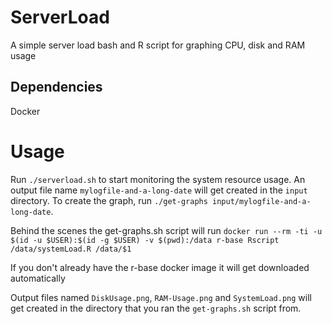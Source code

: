 # ServerLoad
A simple server load bash and R script for graphing CPU, disk and RAM usage

## Dependencies
Docker

# Usage
Run `./serverload.sh` to start monitoring the system resource usage. An output file name `mylogfile-and-a-long-date` will get created in the `input` directory. 
To create the graph, run `./get-graphs input/mylogfile-and-a-long-date`.

Behind the scenes the get-graphs.sh script will run 
`docker run --rm -ti -u $(id -u $USER):$(id -g $USER) -v $(pwd):/data r-base Rscript /data/systemLoad.R /data/$1`

If you don't already have the r-base docker image it will get downloaded automatically

Output files named `DiskUsage.png`, `RAM-Usage.png` and `SystemLoad.png` will get created in the directory that you ran the `get-graphs.sh` script from.
